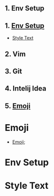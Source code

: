## 1. Env Setup
## 1. [Env Setup](#env_setup)
- [Style Text](#style-text)
## 2. Vim

## 3. Git

## 4. Intelij Idea
## 5. [Emoji](#emoji)

# Emoji

* [Emoji](emoji.md#emoji);

# Env Setup

# Style Text
